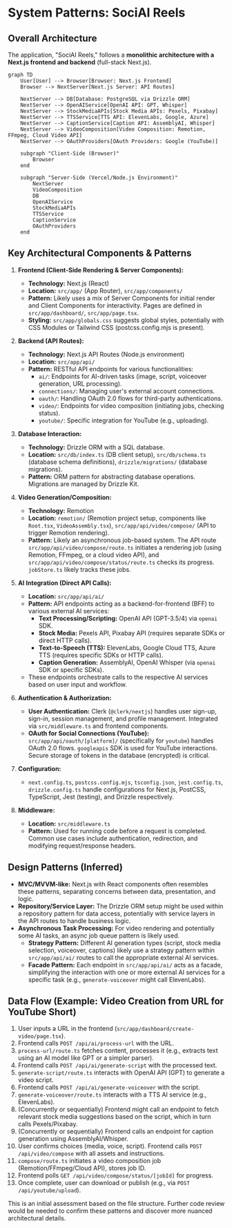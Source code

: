 # System Patterns: SociAI Reels

## Overall Architecture

The application, "SociAI Reels," follows a **monolithic architecture with a Next.js frontend and backend** (full-stack Next.js).

```mermaid
graph TD
    User[User] --> Browser[Browser: Next.js Frontend]
    Browser --> NextServer[Next.js Server: API Routes]
    
    NextServer --> DB[Database: PostgreSQL via Drizzle ORM]
    NextServer --> OpenAIService[OpenAI API: GPT, Whisper]
    NextServer --> StockMediaAPIs[Stock Media APIs: Pexels, Pixabay]
    NextServer --> TTSService[TTS API: ElevenLabs, Google, Azure]
    NextServer --> CaptionService[Caption API: AssemblyAI, Whisper]
    NextServer --> VideoComposition[Video Composition: Remotion, FFmpeg, Cloud Video API]
    NextServer --> OAuthProviders[OAuth Providers: Google (YouTube)]
    
    subgraph "Client-Side (Browser)"
        Browser
    end
    
    subgraph "Server-Side (Vercel/Node.js Environment)"
        NextServer
        VideoComposition
        DB
        OpenAIService
        StockMediaAPIs
        TTSService
        CaptionService
        OAuthProviders
    end
```

## Key Architectural Components & Patterns

1.  **Frontend (Client-Side Rendering & Server Components):**
    *   **Technology:** Next.js (React)
    *   **Location:** `src/app/` (App Router), `src/app/components/`
    *   **Pattern:** Likely uses a mix of Server Components for initial render and Client Components for interactivity. Pages are defined in `src/app/dashboard/`, `src/app/page.tsx`.
    *   **Styling:** `src/app/globals.css` suggests global styles, potentially with CSS Modules or Tailwind CSS (postcss.config.mjs is present).

2.  **Backend (API Routes):**
    *   **Technology:** Next.js API Routes (Node.js environment)
    *   **Location:** `src/app/api/`
    *   **Pattern:** RESTful API endpoints for various functionalities:
        *   `ai/`: Endpoints for AI-driven tasks (image, script, voiceover generation, URL processing).
        *   `connections/`: Managing user's external account connections.
        *   `oauth/`: Handling OAuth 2.0 flows for third-party authentications.
        *   `video/`: Endpoints for video composition (initiating jobs, checking status).
        *   `youtube/`: Specific integration for YouTube (e.g., uploading).

3.  **Database Interaction:**
    *   **Technology:** Drizzle ORM with a SQL database.
    *   **Location:** `src/db/index.ts` (DB client setup), `src/db/schema.ts` (database schema definitions), `drizzle/migrations/` (database migrations).
    *   **Pattern:** ORM pattern for abstracting database operations. Migrations are managed by Drizzle Kit.

4.  **Video Generation/Composition:**
    *   **Technology:** Remotion
    *   **Location:** `remotion/` (Remotion project setup, components like `Root.tsx`, `VideoAssembly.tsx`), `src/app/api/video/compose/` (API to trigger Remotion rendering).
    *   **Pattern:** Likely an asynchronous job-based system. The API route `src/app/api/video/compose/route.ts` initiates a rendering job (using Remotion, FFmpeg, or a cloud video API), and `src/app/api/video/compose/status/route.ts` checks its progress. `jobStore.ts` likely tracks these jobs.

5.  **AI Integration (Direct API Calls):**
    *   **Location:** `src/app/api/ai/`
    *   **Pattern:** API endpoints acting as a backend-for-frontend (BFF) to various external AI services:
        *   **Text Processing/Scripting:** OpenAI API (GPT-3.5/4) via `openai` SDK.
        *   **Stock Media:** Pexels API, Pixabay API (requires separate SDKs or direct HTTP calls).
        *   **Text-to-Speech (TTS):** ElevenLabs, Google Cloud TTS, Azure TTS (requires specific SDKs or HTTP calls).
        *   **Caption Generation:** AssemblyAI, OpenAI Whisper (via `openai` SDK or specific SDKs).
    *   These endpoints orchestrate calls to the respective AI services based on user input and workflow.

6.  **Authentication & Authorization:**
    *   **User Authentication:** Clerk (`@clerk/nextjs`) handles user sign-up, sign-in, session management, and profile management. Integrated via `src/middleware.ts` and frontend components.
    *   **OAuth for Social Connections (YouTube):** `src/app/api/oauth/[platform]/` (specifically for `youtube`) handles OAuth 2.0 flows. `googleapis` SDK is used for YouTube interactions. Secure storage of tokens in the database (encrypted) is critical.

7.  **Configuration:**
    *   `next.config.ts`, `postcss.config.mjs`, `tsconfig.json`, `jest.config.ts`, `drizzle.config.ts` handle configurations for Next.js, PostCSS, TypeScript, Jest (testing), and Drizzle respectively.

8.  **Middleware:**
    *   **Location:** `src/middleware.ts`
    *   **Pattern:** Used for running code before a request is completed. Common use cases include authentication, redirection, and modifying request/response headers.

## Design Patterns (Inferred)

*   **MVC/MVVM-like:** Next.js with React components often resembles these patterns, separating concerns between data, presentation, and logic.
*   **Repository/Service Layer:** The Drizzle ORM setup might be used within a repository pattern for data access, potentially with service layers in the API routes to handle business logic.
*   **Asynchronous Task Processing:** For video rendering and potentially some AI tasks, an async job queue pattern is likely used.
    *   **Strategy Pattern:** Different AI generation types (script, stock media selection, voiceover, captions) likely use a strategy pattern within `src/app/api/ai/` routes to call the appropriate external AI services.
    *   **Facade Pattern:** Each endpoint in `src/app/api/ai/` acts as a facade, simplifying the interaction with one or more external AI services for a specific task (e.g., `generate-voiceover` might call ElevenLabs).

## Data Flow (Example: Video Creation from URL for YouTube Short)

1.  User inputs a URL in the frontend (`src/app/dashboard/create-video/page.tsx`).
2.  Frontend calls `POST /api/ai/process-url` with the URL.
3.  `process-url/route.ts` fetches content, processes it (e.g., extracts text using an AI model like GPT or a simpler parser).
4.  Frontend calls `POST /api/ai/generate-script` with the processed text.
5.  `generate-script/route.ts` interacts with OpenAI API (GPT) to generate a video script.
6.  Frontend calls `POST /api/ai/generate-voiceover` with the script.
7.  `generate-voiceover/route.ts` interacts with a TTS AI service (e.g., ElevenLabs).
8.  (Concurrently or sequentially) Frontend might call an endpoint to fetch relevant stock media suggestions based on the script, which in turn calls Pexels/Pixabay.
9.  (Concurrently or sequentially) Frontend calls an endpoint for caption generation using AssemblyAI/Whisper.
10. User confirms choices (media, voice, script). Frontend calls `POST /api/video/compose` with all assets and instructions.
11. `compose/route.ts` initiates a video composition job (Remotion/FFmpeg/Cloud API), stores job ID.
10. Frontend polls `GET /api/video/compose/status/[jobId]` for progress.
11. Once complete, user can download or publish (e.g., via `POST /api/youtube/upload`).

This is an initial assessment based on the file structure. Further code review would be needed to confirm these patterns and discover more nuanced architectural details.
